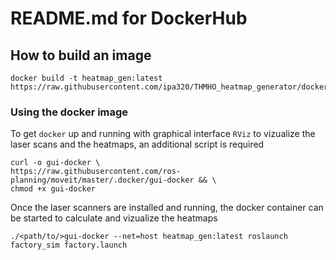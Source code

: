 # README.md for DockerHub

## How to build an image

```
docker build -t heatmap_gen:latest https://raw.githubusercontent.com/ipa320/THMHO_heatmap_generator/docker/docker/Dockerfile
```

### Using the docker image

To get `docker` up and running with graphical interface `RViz` to vizualize the laser scans and the heatmaps, an additional script is required
```
curl -o gui-docker \
https://raw.githubusercontent.com/ros-planning/moveit/master/.docker/gui-docker && \
chmod +x gui-docker
```

Once the laser scanners are installed and running, the docker container can be started to calculate and vizualize the heatmaps
```
./<path/to/>gui-docker --net=host heatmap_gen:latest roslaunch factory_sim factory.launch
```
